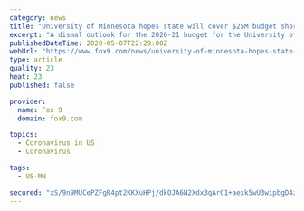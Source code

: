 ```yaml
---
category: news
title: "University of Minnesota hopes state will cover $25M budget shortfall from COVID-19 disruptions"
excerpt: "A dismal outlook for the 2020-21 budget for the University of Minnesota presented on Thursday has the Board of Regents looking for help from the state."
publishedDateTime: 2020-05-07T22:29:00Z
webUrl: "https://www.fox9.com/news/university-of-minnesota-hopes-state-will-cover-25m-budget-shortfall-from-covid-19-disruptions"
type: article
quality: 23
heat: 23
published: false

provider:
  name: Fox 9
  domain: fox9.com

topics:
  - Coronavirus in US
  - Coronavirus

tags:
  - US-MN

secured: "xS/9n9MUCePZFgR4pt2KKXuHPj/dkOJA6N2Xdx3qArC1+aexk5wU3wipbgD4zgktp3E9xW2fLbwEqZd4QTqvw4g5TC2QmVmiYI5Oogfq/xvI40GjnDW22OHlDWYI0OEkppM2uFoXc6isB4+L8OU0x5kiF50gxxI2q1mbgP+OpiJzvNTbl9J1P9kFOnGEIm/ERiibheqOTp9cXffCz0ae5xczFTSOprhFrhmZul0qlOeKkgDIPqZgwA1/YzDY4UYG23NuQICamFJzEhjAYUMywOx+aZi8wFqk+9xnnJxi1YUH6sAAiIrwOaSrKOhYmT8MAbCqvkv6hpvVzm+W6P8LM7rdJM0qa03QatWh0Q/qhiMfnM0KsnO2ooUj8DOYxkPD3TQcOZS7up+EAkehCWMqwGXX4ErkyYfeKrWmmCIQAk8TDuVGXQiawoUOS5k6+IXVXrlMrDb6KrDSiLnsm/mtLAxz9qksHYJR1eGt5Y9BFzU=;R/RpoFEDqkmKNhm7TVHYbQ=="
---
```



